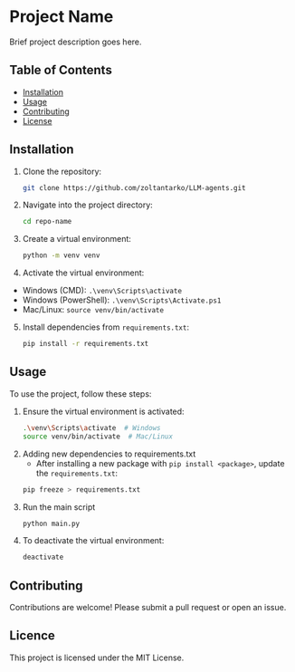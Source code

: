 # Project Name

Brief project description goes here.

## Table of Contents
- [Installation](#installation)
- [Usage](#usage)
- [Contributing](#contributing)
- [License](#license)

## Installation
1. Clone the repository:
   ```bash
   git clone https://github.com/zoltantarko/LLM-agents.git

2. Navigate into the project directory:
   ```bash
   cd repo-name

3. Create a virtual environment:
   ```bash
   python -m venv venv

4. Activate the virtual environment:
* Windows (CMD): `.\venv\Scripts\activate`
* Windows (PowerShell): `.\venv\Scripts\Activate.ps1`
* Mac/Linux: `source venv/bin/activate`

5. Install dependencies from `requirements.txt`:
    ```bash
    pip install -r requirements.txt

## Usage 
To use the project, follow these steps:

1. Ensure the virtual environment is activated:
    ```bash
    .\venv\Scripts\activate  # Windows
    source venv/bin/activate  # Mac/Linux
2. Adding new dependencies to requirements.txt
    * After installing a new package with `pip install <package>`, update the `requirements.txt`:
    ``` bash
    pip freeze > requirements.txt
3. Run the main script
    ``` bash 
    python main.py

4. To deactivate the virtual environment:
    ```bash
    deactivate

## Contributing
Contributions are welcome! Please submit a pull request or open an issue.

## Licence
This project is licensed under the MIT License.

